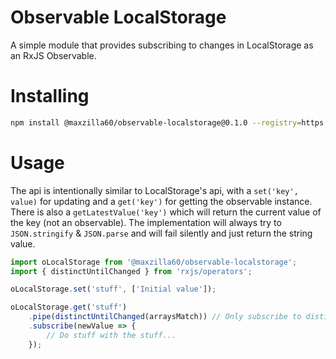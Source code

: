 # Observable LocalStorage

A simple module that provides subscribing to changes in LocalStorage as an RxJS Observable.

# Installing

```bash
npm install @maxzilla60/observable-localstorage@0.1.0 --registry=https://npm.pkg.github.com/
```

# Usage

The api is intentionally similar to LocalStorage's api, with a `set('key', value)` for updating and a `get('key')` for getting the observable instance.
There is also a `getLatestValue('key')` which will return the current value of the key (not an observable).
The implementation will always try to `JSON.stringify` & `JSON.parse` and will fail silently and just return the string value.

```typescript
import oLocalStorage from '@maxzilla60/observable-localstorage';
import { distinctUntilChanged } from 'rxjs/operators';

oLocalStorage.set('stuff', ['Initial value']);

oLocalStorage.get('stuff')
	.pipe(distinctUntilChanged(arraysMatch)) // Only subscribe to distinct new values
	.subscribe(newValue => {
		// Do stuff with the stuff...
	});
```
